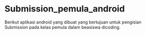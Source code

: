 # Submission_pemula_android
Berikut aplikasi android yang dibuat yang bertujuan untuk pengisian Submission pada kelas pemula dalam beasiswa dicoding.
